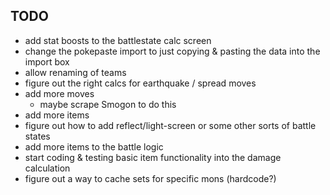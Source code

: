 ## TODO
  - add stat boosts to the battlestate calc screen
  - change the pokepaste import to just copying & pasting the data into the import box
  - allow renaming of teams
  - figure out the right calcs for earthquake / spread moves
  - add more moves
    - maybe scrape Smogon to do this
  - add more items
  - figure out how to add reflect/light-screen or some other sorts of battle states
  - add more items to the battle logic
  - start coding & testing basic item functionality into the damage calculation
  - figure out a way to cache sets for specific mons (hardcode?)
